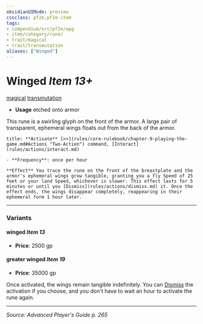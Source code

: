 ```yaml
---
obsidianUIMode: preview
cssclass: pf2e,pf2e-item
tags:
- compendium/src/pf2e/apg
- item/category/rune/
- trait/magical
- trait/transmutation
aliases: ["Winged"]
---
```

# Winged *Item 13+*  
[magical](magical.md "Magical Item Trait")  [transmutation](transmutation.md "Transmutation School Trait")  

- **Usage** etched onto armor

This rune is a swirling glyph on the front of the armor. A large pair of transparent, ephemeral wings floats out from the back of the armor.

```ad-embed-ability
title: **Activate** [>>](rules/core-rulebook/chapter-9-playing-the-game.md#Actions "Two-Action") command, [Interact](rules/actions/interact.md)

- **Frequency**: once per hour

**Effect** You trace the rune on the front of the breastplate and the armor's ephemeral wings grow tangible, granting you a fly Speed of 25 feet or your land Speed, whichever is slower. This effect lasts for 5 minutes or until you [Dismiss](rules/actions/dismiss.md) it. Once the effect ends, the wings disappear completely, reappearing in their ephemeral form 1 hour later.
```

---

### Variants

#### winged *Item 13*

- **Price**: 2500 gp

#### greater winged *Item 19*

- **Price**: 35000 gp

Once activated, the wings remain tangible indefinitely. You can [Dismiss](dismiss.md) the activation if you choose, and you don't have to wait an hour to activate the rune again.

---
*Source: Advanced Player's Guide p. 265*